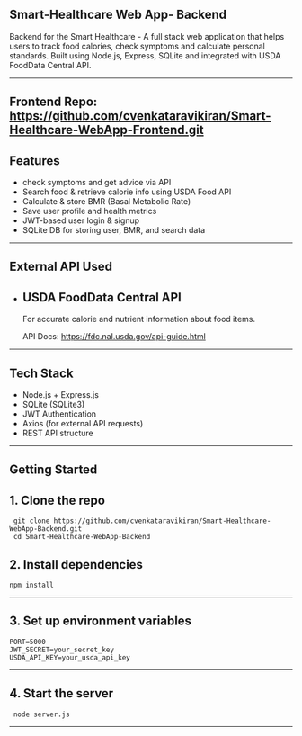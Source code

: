 Smart-Healthcare Web App- Backend 
-------------------------------------------------------------------------------------------------------------------------------------------
Backend for the Smart Healthcare - A full stack web application that helps users to track food calories, check symptoms and calculate personal standards. Built using Node.js, Express, SQLite and integrated with USDA FoodData Central API.

------------------------------------------------------------------------------------------------------------------------------------------

Frontend Repo: https://github.com/cvenkataravikiran/Smart-Healthcare-WebApp-Frontend.git
-------------------------------------------------------------------------------------------------------------------------------------------
Features 
-------------------------------------------------------------------------------------------------------------------------------------------
* check symptoms and get advice via API
* Search food & retrieve calorie info using USDA Food API
* Calculate & store BMR (Basal Metabolic Rate)
* Save user profile and health metrics
* JWT-based user login & signup
* SQLite DB for storing user, BMR, and search data

-------------------------------------------------------------------------------------------------------------------------------------------
External API Used
-------------------------------------------------------------------------------------------------------------------------------------------

* USDA FoodData Central API
  ----------------------------------------------------------------------------------------------------------------------------------------
   For accurate calorie and nutrient information about food items.
  
   API Docs: https://fdc.nal.usda.gov/api-guide.html

-------------------------------------------------------------------------------------------------------------------------------------------
Tech Stack
-------------------------------------------------------------------------------------------------------------------------------------------
* Node.js + Express.js
* SQLite (SQLite3)
* JWT Authentication
* Axios (for external API requests)
* REST API structure
-------------------------------------------------------------------------------------------------------------------------------------------
## Getting Started

## 1. Clone the repo
    
     git clone https://github.com/cvenkataravikiran/Smart-Healthcare-WebApp-Backend.git 
     cd Smart-Healthcare-WebApp-Backend

## 2. Install dependencies

    npm install
   
   ----------------------------------------------------------------------------------------------------------------------------------------
## 3. Set up environment variables
   
    PORT=5000
    JWT_SECRET=your_secret_key
    USDA_API_KEY=your_usda_api_key
   
  -----------------------------------------------------------------------------------------------------------------------------------------
## 4. Start the server
   
     node server.js
   
   ----------------------------------------------------------------------------------------------------------------------------------------
